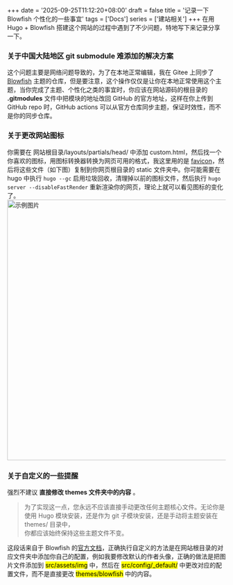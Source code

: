 +++
date = '2025-09-25T11:12:20+08:00'
draft = false
title = '记录一下 Blowfish 个性化的一些事宜'
tags = ['Docs']
series = ['建站相关']
+++
在用 Hugo + Blowfish 搭建这个网站的过程中遇到了不少问题，特地写下来记录分享一下。

### 关于中国大陆地区 git submodule 难添加的解决方案
这个问题主要是网络问题导致的，为了在本地正常编辑，我在 Gitee 上同步了 [Blowfish](https://gitee.com/MoePunch/blowfish) 主题的仓库，但是要注意，这个操作仅仅是让你在本地正常使用这个主题，当你完成了主题、个性化之类的事宜时，你应该在网站源码的根目录的 **.gitmodules** 文件中把模块的地址改回 GitHub 的官方地址，这样在你上传到 GitHub repo 时，GitHub actions 可以从官方仓库同步主题，保证时效性，而不是你的同步仓库。  
### 关于更改网站图标
你需要在 网站根目录/layouts/partials/head/ 中添加 custom.html，然后找一个你喜欢的图标，用图标转换器转换为网页可用的格式，我这里用的是 [favicon](https://favicon.io/favicon-converter/)，然后将这些文件（如下图）复制到你网页根目录的 static 文件夹中。你可能需要在 hugo 中执行 `hugo --gc` 启用垃圾回收，清理掉以前的图标文件，然后执行 `hugo server --disableFastRender` 重新渲染你的网页，理论上就可以看见图标的变化了。
<img src="https://i.postimg.cc/sfMh4ZyR/icons.jpg" alt="示例图片" width="600" height="auto">

### 关于自定义的一些提醒
强烈不建议 **直接修改 themes 文件夹中的内容** 。
>为了实现这一点，您永远不应该直接手动更改任何主题核心文件。无论你是使用 Hugo 模块安装，还是作为 git 子模块安装，还是手动将主题安装在 themes/ 目录中，  
你都应该始终保持这些主题文件不变。

这段话来自于 Blowfish 的[官方文档](https://blowfish.page/zh-cn/docs/advanced-customisation/)，正确执行自定义的方法是在网站根目录的对应文件夹中添加你自己的配置，例如我要修改默认的作者头像，正确的做法是把图片文件添加到 <mark>src/assets/img</mark> 中，然后在 <mark>src/config/_default/</mark> 中更改对应的配置文件，而不是直接更改 <mark>themes/blowfish</mark> 中的内容。 
